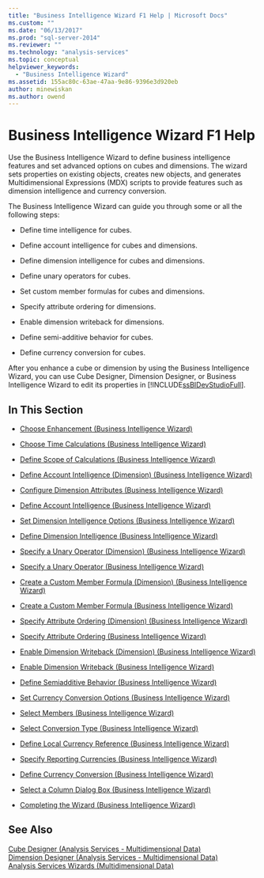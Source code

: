 ```yaml
---
title: "Business Intelligence Wizard F1 Help | Microsoft Docs"
ms.custom: ""
ms.date: "06/13/2017"
ms.prod: "sql-server-2014"
ms.reviewer: ""
ms.technology: "analysis-services"
ms.topic: conceptual
helpviewer_keywords: 
  - "Business Intelligence Wizard"
ms.assetid: 155ac80c-63ae-47aa-9e86-9396e3d920eb
author: minewiskan
ms.author: owend
---
```

# Business Intelligence Wizard F1 Help
  Use the Business Intelligence Wizard to define business intelligence features and set advanced options on cubes and dimensions. The wizard sets properties on existing objects, creates new objects, and generates Multidimensional Expressions (MDX) scripts to provide features such as dimension intelligence and currency conversion.  
  
 The Business Intelligence Wizard can guide you through some or all the following steps:  
  
-   Define time intelligence for cubes.  
  
-   Define account intelligence for cubes and dimensions.  
  
-   Define dimension intelligence for cubes and dimensions.  
  
-   Define unary operators for cubes.  
  
-   Set custom member formulas for cubes and dimensions.  
  
-   Specify attribute ordering for dimensions.  
  
-   Enable dimension writeback for dimensions.  
  
-   Define semi-additive behavior for cubes.  
  
-   Define currency conversion for cubes.  
  
 After you enhance a cube or dimension by using the Business Intelligence Wizard, you can use Cube Designer, Dimension Designer, or Business Intelligence Wizard to edit its properties in [!INCLUDE[ssBIDevStudioFull](../includes/ssbidevstudiofull-md.md)].  
  
## In This Section  
  
-   [Choose Enhancement &#40;Business Intelligence Wizard&#41;](choose-enhancement-business-intelligence-wizard.md)  
  
-   [Choose Time Calculations &#40;Business Intelligence Wizard&#41;](choose-time-calculations-business-intelligence-wizard.md)  
  
-   [Define Scope of Calculations &#40;Business Intelligence Wizard&#41;](define-scope-of-calculations-business-intelligence-wizard.md)  
  
-   [Define Account Intelligence &#40;Dimension&#41; &#40;Business Intelligence Wizard&#41;](define-account-intelligence-dimension-business-intelligence-wizard.md)  
  
-   [Configure Dimension Attributes &#40;Business Intelligence Wizard&#41;](configure-dimension-attributes-business-intelligence-wizard.md)  
  
-   [Define Account Intelligence &#40;Business Intelligence Wizard&#41;](define-account-intelligence-business-intelligence-wizard.md)  
  
-   [Set Dimension Intelligence Options &#40;Business Intelligence Wizard&#41;](set-dimension-intelligence-options-business-intelligence-wizard.md)  
  
-   [Define Dimension Intelligence &#40;Business Intelligence Wizard&#41;](define-dimension-intelligence-business-intelligence-wizard.md)  
  
-   [Specify a Unary Operator &#40;Dimension&#41; &#40;Business Intelligence Wizard&#41;](specify-a-unary-operator-dimension-business-intelligence-wizard.md)  
  
-   [Specify a Unary Operator &#40;Business Intelligence Wizard&#41;](specify-a-unary-operator-business-intelligence-wizard.md)  
  
-   [Create a Custom Member Formula &#40;Dimension&#41; &#40;Business Intelligence Wizard&#41;](create-a-custom-member-formula-dimension-business-intelligence-wizard.md)  
  
-   [Create a Custom Member Formula &#40;Business Intelligence Wizard&#41;](create-a-custom-member-formula-business-intelligence-wizard.md)  
  
-   [Specify Attribute Ordering &#40;Dimension&#41; &#40;Business Intelligence Wizard&#41;](specify-attribute-ordering-dimension-business-intelligence-wizard.md)  
  
-   [Specify Attribute Ordering &#40;Business Intelligence Wizard&#41;](specify-attribute-ordering-business-intelligence-wizard.md)  
  
-   [Enable Dimension Writeback &#40;Dimension&#41; &#40;Business Intelligence Wizard&#41;](enable-dimension-writeback-dimension-business-intelligence-wizard.md)  
  
-   [Enable Dimension Writeback &#40;Business Intelligence Wizard&#41;](enable-dimension-writeback-business-intelligence-wizard.md)  
  
-   [Define Semiadditive Behavior &#40;Business Intelligence Wizard&#41;](define-semiadditive-behavior-business-intelligence-wizard.md)  
  
-   [Set Currency Conversion Options &#40;Business Intelligence Wizard&#41;](set-currency-conversion-options-business-intelligence-wizard.md)  
  
-   [Select Members &#40;Business Intelligence Wizard&#41;](select-members-business-intelligence-wizard.md)  
  
-   [Select Conversion Type &#40;Business Intelligence Wizard&#41;](select-conversion-type-business-intelligence-wizard.md)  
  
-   [Define Local Currency Reference &#40;Business Intelligence Wizard&#41;](define-local-currency-reference-business-intelligence-wizard.md)  
  
-   [Specify Reporting Currencies &#40;Business Intelligence Wizard&#41;](specify-reporting-currencies-business-intelligence-wizard.md)  
  
-   [Define Currency Conversion &#40;Business Intelligence Wizard&#41;](define-currency-conversion-business-intelligence-wizard.md)  
  
-   [Select a Column Dialog Box &#40;Business Intelligence Wizard&#41;](select-a-column-dialog-box-business-intelligence-wizard.md)  
  
-   [Completing the Wizard &#40;Business Intelligence Wizard&#41;](completing-the-wizard-business-intelligence-wizard.md)  
  
## See Also  
 [Cube Designer &#40;Analysis Services - Multidimensional Data&#41;](cube-designer-analysis-services-multidimensional-data.md)   
 [Dimension Designer &#40;Analysis Services - Multidimensional Data&#41;](dimension-designer-analysis-services-multidimensional-data.md)   
 [Analysis Services Wizards &#40;Multidimensional Data&#41;](analysis-services-wizards-multidimensional-data.md)  
  
  
